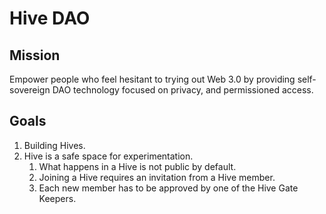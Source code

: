 # Hive DAO

## Mission

Empower people who feel hesitant to trying out Web 3.0 by providing self-sovereign DAO technology focused on privacy, and permissioned access.

## Goals

1. Building Hives.
2. Hive is a safe space for experimentation.
    1. What happens in a Hive is not public by default.
    2. Joining a Hive requires an invitation from a Hive member.
    3. Each new member has to be approved by one of the Hive Gate Keepers.
